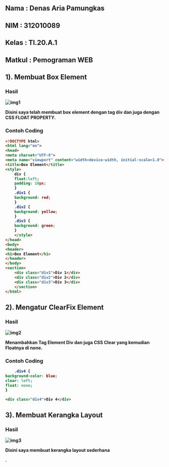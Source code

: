 ## Nama     : Denas Aria Pamungkas
## NIM      : 312010089
## Kelas    : TI.20.A.1
## Matkul   : Pemograman WEB

## 1). Membuat Box Element <b>
### Hasil

![img1](https://user-images.githubusercontent.com/101621068/161721834-57ea6497-2406-4fd6-9846-48c341896cab.png)

Disini saya telah membuat box element dengan tag div dan juga dengan CSS FLOAT PROPERTY.

### Contoh Coding
```html
<!DOCTYPE html>
<html lang="en">
<head>
<meta charset="UTF-8">
<meta name="viewport" content="width=device-width, initial-scale=1.0">
<title>Box Element</title>
<style>
    div {
    float:left;
    padding: 10px;
    }
    .div1 {
    background: red;
    }
    .div2 {
    background: yellow;
    }
    .div3 {
    background: green;
    }
    </style>
</head>
<body>
<header>
<h1>Box Element</h1>
</header>
</body>
<section>
    <div class="div1">Div 1</div>
    <div class="div2">Div 2</div>
    <div class="div3">Div 3</div>
    </section>
</html>
```

## 2). Mengatur ClearFix Element
### Hasil


![img2](https://user-images.githubusercontent.com/101621068/161722847-7304e964-055b-4ac9-8818-dce12912d214.png)

Menambahkan Tag Element Div dan juga CSS Clear yang kemudian Floatnya di none.

### Contoh Coding
```css
    .div4 {
background-color: blue;
clear: left;
float: none;
}
```

```html
<div class="div4">Div 4</div>
```

## 3). Membuat Kerangka Layout
### Hasil

![img3](https://user-images.githubusercontent.com/101621068/161726130-01c3bccd-b158-48a4-a5d5-ab5f45f4b18b.png)

Disini saya membuat kerangka layout sederhana


.